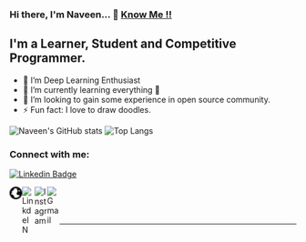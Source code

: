 


### Hi there, I'm Naveen... 👋  <a target="_blank" href="https://portfolio-naveen.netlify.app/">Know Me !!</a>

## I'm a Learner, Student and Competitive Programmer.

- 🔭 I’m Deep Learning Enthusiast
- 🌱 I’m currently learning everything 🤣
- 👯 I’m looking to gain some experience in open source community.
- ⚡ Fun fact: I love to draw doodles.



![Naveen's GitHub stats](https://github-readme-stats.vercel.app/api?username=naveen8801&show_icons=true&theme=dark)
![Top Langs](https://github-readme-stats.vercel.app/api/top-langs/?username=naveen8801&layout=compact&theme=dark)


### Connect with me:

[![Linkedin Badge](https://img.shields.io/badge/-naveen-blue?style=flat-square&logo=Linkedin&logoColor=white&link=https://www.linkedin.com/in/naveen-kumar-6777881ab/)](https://www.linkedin.com/in/naveen-kumar-6777881ab/)

<a target="_blank" href="https://portfolio-naveen.netlify.app/">
  <img align="left" alt="codeSTACKr.com" width="22px" src="https://raw.githubusercontent.com/iconic/open-iconic/master/svg/globe.svg" />
</a>
<a target="_blank" href="https://www.linkedin.com/in/naveen-kumar-6777881ab/">
  <img align="left" alt="LinkdeIN" width="22px" src="https://cdn.jsdelivr.net/npm/simple-icons@v3/icons/linkedin.svg" />
</a>

<a target="_blank" href="https://www.instagram.com/naveen_8801/">
  <img align="left" alt="Instagram" width="22px" src="https://cdn.jsdelivr.net/npm/simple-icons@v3/icons/instagram.svg" />
</a>
<a target="_blank" href="mailto:naveensharma10d@gmail.com">
  <img align="left" alt="Gmail" width="22px" src="https://cdn.jsdelivr.net/npm/simple-icons@v3/icons/gmail.svg" />
</a>

<br />


<br />
<br />

---

